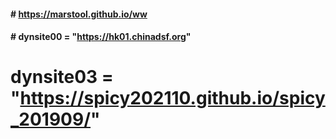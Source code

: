 #### # https://marstool.github.io/ww

#### # dynsite00 = "https://hk01.chinadsf.org"
# dynsite03 = "https://spicy202110.github.io/spicy_201909/"
